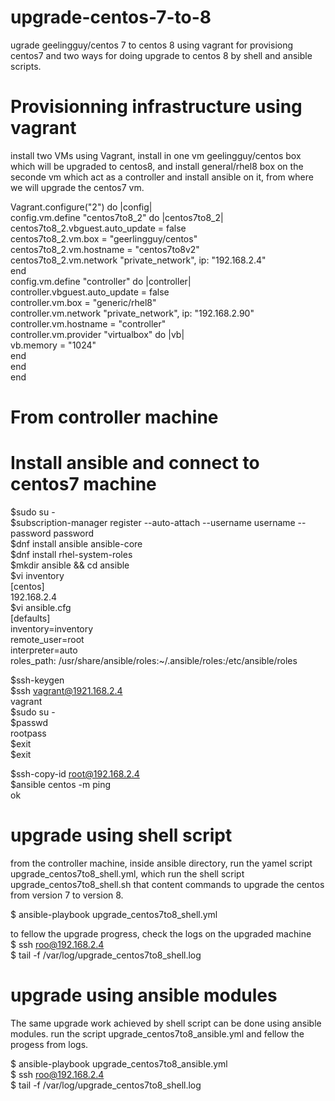 # upgrade-centos-7-to-8
ugrade geelingguy/centos 7 to centos 8 using vagrant for provisiong centos7 and two ways for doing upgrade to centos 8 by shell and ansible scripts.  

# Provisionning infrastructure using vagrant
install two VMs using Vagrant, install in one vm geelingguy/centos box which will be upgraded to centos8, and install general/rhel8 box on the seconde vm which act as a controller and install ansible on it, from where we will upgrade the centos7 vm.  

  
Vagrant.configure("2") do |config|  
  config.vm.define "centos7to8_2" do |centos7to8_2|  
    centos7to8_2.vbguest.auto_update = false  
    centos7to8_2.vm.box = "geerlingguy/centos"  
    centos7to8_2.vm.hostname = "centos7to8v2"  
	centos7to8_2.vm.network "private_network", ip: "192.168.2.4"  
  end   
  config.vm.define "controller" do |controller|  
		controller.vbguest.auto_update = false  
        controller.vm.box = "generic/rhel8"  
        controller.vm.network "private_network", ip: "192.168.2.90"  
        controller.vm.hostname = "controller"  
        controller.vm.provider "virtualbox" do |vb|  
            vb.memory = "1024"  
        end  
    end  
end  

# From controller machine
# Install ansible and connect to centos7 machine
$sudo su -  
$subscription-manager register --auto-attach --username username  --password password  
$dnf install ansible ansible-core  
$dnf install rhel-system-roles  
$mkdir ansible && cd ansible  
$vi inventory  
[centos]  
192.168.2.4  
$vi ansible.cfg  
[defaults]  
inventory=inventory  
remote_user=root  
interpreter=auto  
roles_path: /usr/share/ansible/roles:~/.ansible/roles:/etc/ansible/roles  

$ssh-keygen   
$ssh vagrant@1921.168.2.4  
vagrant  
$sudo su -  
$passwd  
rootpass  
$exit  
$exit  

$ssh-copy-id root@192.168.2.4  
$ansible centos -m ping  
ok  


# upgrade using shell script
from the controller machine, inside ansible directory, run the yamel script upgrade_centos7to8_shell.yml, which run the shell script upgrade_centos7to8_shell.sh that content commands to upgrade the centos from version 7 to version 8.    
  
$ ansible-playbook upgrade_centos7to8_shell.yml  
  
to fellow the upgrade progress, check the logs on the upgraded machine  
$ ssh roo@192.168.2.4  
$ tail -f /var/log/upgrade_centos7to8_shell.log
  
  
# upgrade using ansible modules  
The same upgrade work achieved by shell script can be done using ansible modules. run the script upgrade_centos7to8_ansible.yml and fellow the progess from logs.  

$ ansible-playbook upgrade_centos7to8_ansible.yml  
$ ssh roo@192.168.2.4  
$ tail -f /var/log/upgrade_centos7to8_shell.log





